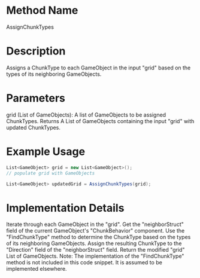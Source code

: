 # Method Name
AssignChunkTypes

# Description
Assigns a ChunkType to each GameObject in the input "grid" based on the types of its neighboring GameObjects.

# Parameters
grid (List of GameObjects): A list of GameObjects to be assigned ChunkTypes.
Returns
A List of GameObjects containing the input "grid" with updated ChunkTypes.

# Example Usage
```c#
List<GameObject> grid = new List<GameObject>();
// populate grid with GameObjects

List<GameObject> updatedGrid = AssignChunkTypes(grid);
```

# Implementation Details
Iterate through each GameObject in the "grid".
Get the "neighborStruct" field of the current GameObject's "ChunkBehavior" component.
Use the "FindChunkType" method to determine the ChunkType based on the types of its neighboring GameObjects.
Assign the resulting ChunkType to the "Direction" field of the "neighborStruct" field.
Return the modified "grid" List of GameObjects.
Note: The implementation of the "FindChunkType" method is not included in this code snippet. It is assumed to be implemented elsewhere.